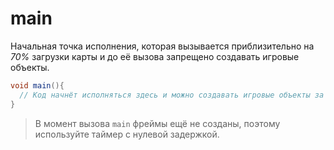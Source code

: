 # main

Начальная точка исполнения, которая вызывается приблизительно на _70%_ загрузки карты и до её вызова запрещено
создавать игровые объекты.

```C#
void main(){
  // Код начнёт исполняться здесь и можно создавать игровые объекты за исключением фреймов.
}
```

> В момент вызова `main` фреймы ещё не созданы, поэтому используйте таймер с нулевой задержкой.